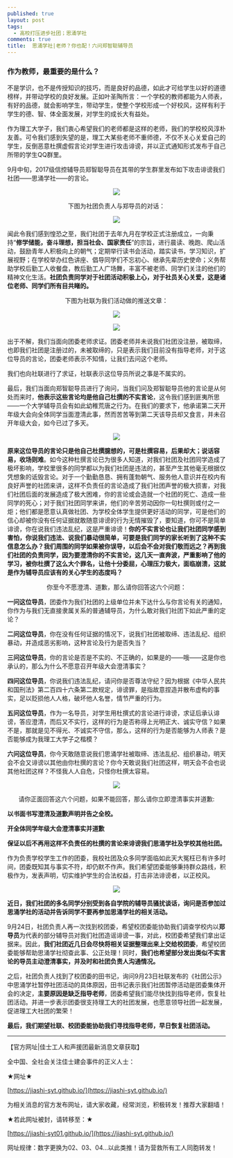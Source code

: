 ```yaml
---
published: true
layout: post
tags:
  - 高校打压进步社团；思涌学社
comments: true
title:  思涌学社|老师？你也配！六问郑智聪辅导员
---
```



### 作为教师，最重要的是什么？

不是学识，也不是传授知识的技巧，而是良好的品德，如此才可给学生以好的道德榜样，并带动学校的良好发展。正如叶圣陶所言：一个学校的教师都能为人师表，有好的品德，就会影响学生，带动学生，使整个学校形成一个好校风，这样有利于学生的德、智、体全面发展，对学生的成长大有益处。

作为理工大学子，我们衷心希望我们的老师都是这样的老师，我们的学校校风淳朴友善。可令我们感到失望的是，理工大某些老师不重师德，不仅不关心关爱自己的学生，反倒恶意杜撰虚假言论对学生进行攻击诽谤，并以正式通知形式发布于自己所带的学生QQ群里。

9月中旬，2017级信控辅导员郑智聪导员在其带的学生群里发布如下攻击诽谤我们社团——思涌学社——的言论。


<p align="center"> <img src="https://i.loli.net/2018/09/26/5bab1a3a2b564.jpg"> </p>

<p align="center"> 下图为社团负责人与郑导员的对话： </p>

<p align="center"> <img src="https://i.loli.net/2018/09/26/5bab1a8ca71de.jpg"> </p>

闻此令我们感到惶恐之至，我们社团于去年九月在学校正式注册成立，一向秉持“**修学储能，奋斗理想，担当社会、国家责任**”的宗旨，进行晨读、晚跑、爬山活动，鼓励青年人积极向上的朝气；定期举行读书会活动，踏实读书，学习知识，扩展视野；在学校举办红色讲座、倡导同学们不忘初心、继承先辈历史使命；义务帮助学校后勤工人收餐盘，教后勤工人广场舞，丰富不被老师、同学们关注的他们的精神文化生活。**社团负责同学对于社团活动积极上心，对于社员关心关爱，这是诸位老师、同学们所有目共睹的。**

<p align="center"> 下图为社联为我们活动做的推送文章： </p>

<p align="center"> <img src="https://i.loli.net/2018/09/26/5bab1ae0db7bf.jpg"> </p>

<p align="center"> <img src="https://i.loli.net/2018/09/26/5bab1b2124a33.jpg"> </p>

出于不解，我们当面向团委老师求证。团委老师并未说我们社团没注册，被取缔，也即我们社团是注册过的，未被取缔的，只是表示我们目前没有指导老师，对于这位导员的言论，团委老师表示不知情，让我们去问这个老师。

我们也向社联进行了求证，社联表示这位导员所说之事是不属实的。

最后，我们当面向郑智聪导员进行了询问，当我们问及郑智聪导员他的言论是从何处而来时，**他表示这些言论均是他自己杜撰的不实言论**，这令我们感到匪夷所思——一个大学辅导员会有如此幼稚荒唐之行为。在我们的要求下，他承诺第二天开年级大会向全体同学当面澄清此事，然而苦苦等到第二天该导员却又食言，并未召开年级大会，如今已过了多天。

<p align="center"> <img src="https://i.loli.net/2018/09/26/5bab1c0608f07.jpg"> </p>

**原来这位导员的言论只是他自己杜撰臆想的，可是杜撰容易，后果却大；说话容易，收场则难**。如今这种杜撰言论已为很多人知道，对我们社团及社团同学造成了极坏影响，学校里很多的同学都以为我们社团是违法的，甚至产生其他毫无根据仅凭想象的诋毁言论。对于一个勤勤恳恳、拥有蓬勃朝气、服务他人意识并在校内有良好声誉的社团来讲，这样不负责任的言论造成了我们社团声誉的极大损害，对我们社团后面的发展造成了极大困难，你的言论或会造就一个社团的死亡、造成一些同学的死心；对于我们社团同学来讲，他们的辛苦劳动因你一句杜撰则或付之一炬；他们都是愿意认真做社团、为学校全体学生提供更好活动的同学，可是他们的信心却被你没有任何证据就敢随意诽谤的行为无情摧毁了，要知道，你可不是简单诽谤，你在说我们违法乱纪，这是严重诽谤！**你的不实言论也让我们社团同学感到害怕，你说我们违法、说我们暴动很简单，可要是我们同学的家长听到了这种不实信息怎么办？我们周围的同学如果被你误导，以后会不会对我们敬而远之？再到我们社团的负责同学，因为要澄清你的不实言论，这几天一直奔波，严重影响了他的学习，被你杜撰了这么大个罪名，让他十分委屈，心理压力极大，面临崩溃，这就是作为辅导员应该有的关心学生的态度吗？**

<p align="center"> 你至今不愿澄清、道歉，那么请你回答这六个问题： </p>

**一问这位导员**，团委作为我们社团的上级单位并未下达什么与你言论有关的通知，你作为与我们无直接隶属关系的普通辅导员，为什么敢对我们社团下如此严重的定论？

**二问这位导员**，你在没有任何证据的情况下，说我们社团被取缔、违法乱纪、组织暴动，并造成恶劣影响，这种言论及行为是否失当？

**三问这位导员**，你的言论是否是不实的、不正确的，如果是的——哦——这是你也承认的，那么为什么不愿意召开年级大会澄清事实？

**四问这位导员**，你说我们违法乱纪，请问你是否尊法守纪？因为根据《中华人民共和国刑法》第二百四十六条第二款规定，诽谤罪，是指故意捏造并散布虚构的事实，足以贬损他人人格，破坏他人名誉，情节严重的行为。

**五问这位导员**，作为一名导员，对学生用杜撰式的言论进行诽谤，求证后承认诽谤，答应澄清，而后又不实行，这样的行为是否称得上光明正大、诚实守信？如果不是，那就是见不得光、不诚实不守信，那么，这样的行为是否能够为人师表？是否能够成为我理工大学子之楷模？

**六问这位导员**，你今天敢随意说我们思涌学社被取缔、违法乱纪、组织暴动，明天会不会又诽谤以其他由你杜撰的言论？你今天敢说我们社团这样，明天会不会也说其他社团这样？不怪我人人自危，只怪你杜撰太容易。

<p align="center"> <img src="https://i.loli.net/2018/09/26/5bab1ce60d822.jpg"> </p>

<p align="center"> 请你正面回答这六个问题，如果不能回答，那么请你立即澄清事实并道歉: </p>

**以书面书写澄清及道歉声明并告之全校。**

**开全体同学年级大会澄清事实并道歉**

**保证以后不再用这样不负责任的杜撰的言论来诽谤我们思涌学社及学校其他社团。**

作为负责学校学生工作的团委，我校社团及众多同学面临如此天大冤枉已有许多时间，团委既知其与事实不符，却仍默不作声。我们希望团委能够秉持群众路线，积极作为，发表声明，切实维护学生的合法权益，打击非法诽谤者，以正校风。

<p align="center"> <img src="https://i.loli.net/2018/09/26/5bab20d21f1a5.jpg"> </p>

**近日，我们社团的多名同学分别受到各自学院的辅导员骚扰谈话，询问是否参加过思涌学社的活动并告诉同学不要再参加思涌学社的相关活动。**

9月24日，社团负责人再一次找到校团委，希望校团委能协助我们调查学校内以**郑导员**为代表的部分辅导员对我们社团造谣诽谤一事，对此，校团委希望我们拿出证据来。因此，**我们社团近几日会尽快将相关证据整理出来上交给校团委**，希望校团委能够帮助思涌学社彻查此事、公正处理！同时，**我们也希望部分发出类似不实言论的导员主动澄清事实，并及时和社团负责人沟通情况。**

之后，社团负责人找到了校团委的田书记，询问9月23日社联发布的《社团公示》中思涌学社暂停社团活动的具体原因，田书记表示我们社团暂停活动是团委集体开会的决定，**主要原因是缺乏指导老师**，团委希望我们能尽快找到指导老师，恢复社团活动。并进一步表示团委很支持理工大的社团发展，也愿意领导社团一起发展，促进理工大社团的繁荣！

**最后，我们期望社联、校团委能协助我们寻找指导老师，早日恢复社团活动。**


---

【官方网址|佳士工人和声援团最新消息文章获取】

全中国、全社会关注佳士建会事件的正义人士：

★网址★

[https://jiashi-syt.github.io/](https://jiashi-syt.github.io/)

为相关消息的官方发布网址，请大家收藏，经常浏览，积极转发！推荐大家翻墙！

★若此网址被封，请转移至：★

[https://jiashi-syt01.github.io/](https://jiashi-syt.github.io/)

网址规律：数字更换为02、03、04…以此类推！请为营救所有工人同胞转发！


